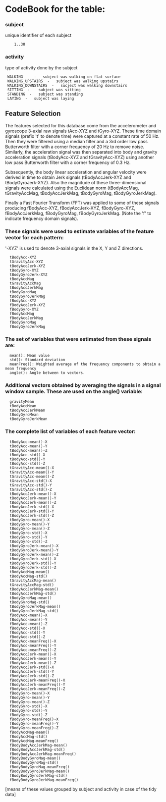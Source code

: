 CodeBook for the table:  
======================  
  
### subject  
  unique identifier of each subject  
    
        1..30  
        
### activity  
  type of activity done by the subject  
    
     WALKING     -   subject was walking on flat surface    
     WALKING_UPSTAIRS  -   subject was walking upstairs   
     WALKING_DOWNSTAIRS  -   sucject was walking downstairs  
     SITTING  -    subject was sitting  
     STANDING  -   subject was standing  
     LAYING  -   subject was laying
  
   
## Feature Selection   
The features selected for this database come from the accelerometer and gyroscope 3-axial raw signals tAcc-XYZ and tGyro-XYZ. These time domain signals (prefix 't' to denote time) were captured at a constant rate of 50 Hz. Then they were filtered using a median filter and a 3rd order low pass Butterworth filter with a corner frequency of 20 Hz to remove noise. Similarly, the acceleration signal was then separated into body and gravity acceleration signals (tBodyAcc-XYZ and tGravityAcc-XYZ) using another low pass Butterworth filter with a corner frequency of 0.3 Hz.  

Subsequently, the body linear acceleration and angular velocity were derived in time to obtain Jerk signals (tBodyAccJerk-XYZ and tBodyGyroJerk-XYZ). Also the magnitude of these three-dimensional signals were calculated using the Euclidean norm (tBodyAccMag, tGravityAccMag, tBodyAccJerkMag, tBodyGyroMag, tBodyGyroJerkMag).  

Finally a Fast Fourier Transform (FFT) was applied to some of these signals producing fBodyAcc-XYZ, fBodyAccJerk-XYZ, fBodyGyro-XYZ, fBodyAccJerkMag, fBodyGyroMag, fBodyGyroJerkMag. (Note the 'f' to indicate frequency domain signals).  

### These signals were used to estimate variables of the feature vector for each pattern:  
'-XYZ' is used to denote 3-axial signals in the X, Y and Z directions. 
      
      tBodyAcc-XYZ  
      tGravityAcc-XYZ  
      tBodyAccJerk-XYZ  
      tBodyGyro-XYZ  
      tBodyGyroJerk-XYZ  
      tBodyAccMag  
      tGravityAccMag  
      tBodyAccJerkMag  
      tBodyGyroMag  
      tBodyGyroJerkMag  
      fBodyAcc-XYZ  
      fBodyAccJerk-XYZ  
      fBodyGyro-XYZ  
      fBodyAccMag  
      fBodyAccJerkMag  
      fBodyGyroMag  
      fBodyGyroJerkMag  
      
### The set of variables that were estimated from these signals are:   
  
      mean(): Mean value  
      std(): Standard deviation  
      meanFreq(): Weighted average of the frequency components to obtain a mean frequency  
      angle(): Angle between to vectors.

### Additional vectors obtained by averaging the signals in a signal window sample. These are used on the angle() variable:  
  
      gravityMean  
      tBodyAccMean  
      tBodyAccJerkMean  
      tBodyGyroMean  
      tBodyGyroJerkMean  
  
### The complete list of variables of each feature vector:  
  
      tBodyAcc-mean()-X  
      tBodyAcc-mean()-Y  
      tBodyAcc-mean()-Z  
      tBodyAcc-std()-X  
      tBodyAcc-std()-Y  
      tBodyAcc-std()-Z  
      tGravityAcc-mean()-X  
      tGravityAcc-mean()-Y  
      tGravityAcc-mean()-Z  
      tGravityAcc-std()-X  
      tGravityAcc-std()-Y  
      tGravityAcc-std()-Z  
      tBodyAccJerk-mean()-X  
      tBodyAccJerk-mean()-Y  
      tBodyAccJerk-mean()-Z  
      tBodyAccJerk-std()-X  
      tBodyAccJerk-std()-Y  
      tBodyAccJerk-std()-Z  
      tBodyGyro-mean()-X  
      tBodyGyro-mean()-Y  
      tBodyGyro-mean()-Z  
      tBodyGyro-std()-X  
      tBodyGyro-std()-Y  
      tBodyGyro-std()-Z  
      tBodyGyroJerk-mean()-X    
      tBodyGyroJerk-mean()-Y  
      tBodyGyroJerk-mean()-Z  
      tBodyGyroJerk-std()-X  
      tBodyGyroJerk-std()-Y  
      tBodyGyroJerk-std()-Z  
      tBodyAccMag-mean()  
      tBodyAccMag-std()  
      tGravityAccMag-mean()  
      tGravityAccMag-std()  
      tBodyAccJerkMag-mean()  
      tBodyAccJerkMag-std()  
      tBodyGyroMag-mean()  
      tBodyGyroMag-std()  
      tBodyGyroJerkMag-mean()  
      tBodyGyroJerkMag-std()  
      fBodyAcc-mean()-X  
      fBodyAcc-mean()-Y  
      fBodyAcc-mean()-Z  
      fBodyAcc-std()-X  
      fBodyAcc-std()-Y  
      fBodyAcc-std()-Z  
      fBodyAcc-meanFreq()-X  
      fBodyAcc-meanFreq()-Y  
      fBodyAcc-meanFreq()-Z  
      fBodyAccJerk-mean()-X  
      fBodyAccJerk-mean()-Y  
      fBodyAccJerk-mean()-Z  
      fBodyAccJerk-std()-X  
      fBodyAccJerk-std()-Y  
      fBodyAccJerk-std()-Z  
      fBodyAccJerk-meanFreq()-X  
      fBodyAccJerk-meanFreq()-Y  
      fBodyAccJerk-meanFreq()-Z  
      fBodyGyro-mean()-X  
      fBodyGyro-mean()-Y  
      fBodyGyro-mean()-Z  
      fBodyGyro-std()-X  
      fBodyGyro-std()-Y  
      fBodyGyro-std()-Z  
      fBodyGyro-meanFreq()-X  
      fBodyGyro-meanFreq()-Y  
      fBodyGyro-meanFreq()-Z  
      fBodyAccMag-mean()  
      fBodyAccMag-std()  
      fBodyAccMag-meanFreq()  
      fBodyBodyAccJerkMag-mean()  
      fBodyBodyAccJerkMag-std()  
      fBodyBodyAccJerkMag-meanFreq()  
      fBodyBodyGyroMag-mean()  
      fBodyBodyGyroMag-std()  
      fBodyBodyGyroMag-meanFreq()  
      fBodyBodyGyroJerkMag-mean()  
      fBodyBodyGyroJerkMag-std()  
      fBodyBodyGyroJerkMag-meanFreq() 
  
[means of these values grouped by subject and activity in case of the tidy data]
